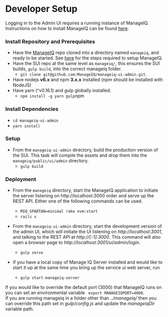 # Developer Setup

Logging in to the Admin UI requires a running instance of ManageIQ. Instructions on how to install ManageIQ can be found
[here](https://github.com/ManageIQ/guides/blob/master/developer_setup.md).

### Install Repository and Prerequisites

- Have the [ManageIQ](http://github.com/ManageIQ/manageiq) repo cloned into a
  directory named `manageiq`, and ready to be started. See [here](https://github.com/ManageIQ/guides/blob/master/developer_setup.md)
  for the steps required to setup ManageIQ.
- Have the SUI repo at the same level as `manageiq/`, this ensures the SUI builds, `gulp build`, into the correct manageiq folder.
  - `git clone git@github.com:ManageIQ/manageiq-ui-admin.git`.
- Have nodejs **v6.x** and npm **3.x.x** installed (npm should be installed with NodeJS)
- Have yarn (^v0.16.1) and gulp globally installed.
  - `npm install -g yarn gulp`npm

### Install Dependencies

- `cd manageiq-ui-admin`
- `yarn install`

### Setup

- From the `manageiq-ui-admin` directory, build the production version of
  the SUI. This task  will compile the assets and drop them into the `manageiq/public/ui/admin` directory.
  - `gulp build`


### Deployment

- From the `manageiq` directory, start the ManageIQ application to initiate the server listening on
http://localhost:3000 order and serve up the REST API.
  Either one of the following commands can be used.
  - `MIQ_SPARTAN=minimal rake evm:start`
  - `rails s`

- From the `manageiq-ui-admin` directory, start the development version of
  the admin UI, which will initiate the UI listening on _http://localhost:3001_, and talking to the REST API at
  _http://[::1]:3000_.  This command will also open a browser page to  _http://localhost:3001/ui/admin/login_.
  - `gulp serve`
- If you have a local copy of Manage IQ Server installed and would like to start it up at the same time you bring up the service ui web server, run
	- ``` gulp start-manageiq-server ```

If you would like to override the default port (3000) that ManageIQ runs on you can set an environmental variable ``` export MANAGEIQPORT=4000```.  
If you are running manageiq in a folder other than _../manageiq/_ then you can override this path set in _gulp/config.js_ and update the _manageiqDir_ variable path.
